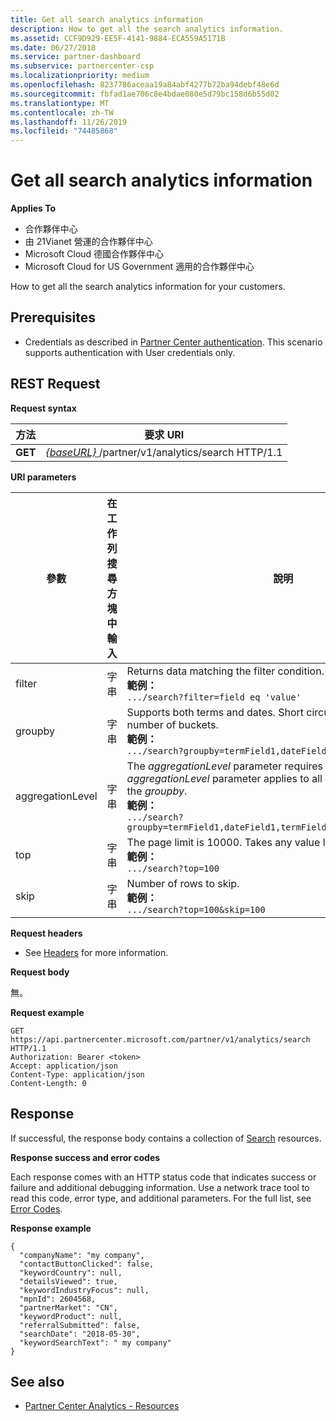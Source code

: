 ```yaml
---
title: Get all search analytics information
description: How to get all the search analytics information.
ms.assetid: CCF9D929-EE5F-4141-9884-ECA559A5171B
ms.date: 06/27/2018
ms.service: partner-dashboard
ms.subservice: partnercenter-csp
ms.localizationpriority: medium
ms.openlocfilehash: 8237786aceaa19a84abf4277b72ba94debf48e6d
ms.sourcegitcommit: fbfad1ae706c8e4bdae080e5d79bc158d6b55d02
ms.translationtype: MT
ms.contentlocale: zh-TW
ms.lasthandoff: 11/26/2019
ms.locfileid: "74485868"
---
```

# <a name="get-all-search-analytics-information"></a>Get all search analytics information

**Applies To**

- 合作夥伴中心
- 由 21Vianet 營運的合作夥伴中心
- Microsoft Cloud 德國合作夥伴中心
- Microsoft Cloud for US Government 適用的合作夥伴中心


How to get all the search analytics information for your customers. 

## <a name="span-idprerequisitesspan-idprerequisitesspan-idprerequisitesprerequisites"></a><span id="Prerequisites"/><span id="prerequisites"/><span id="PREREQUISITES"/>Prerequisites


- Credentials as described in [Partner Center authentication](partner-center-authentication.md). This scenario supports authentication with User credentials only. 

## <a name="span-idrequestspan-idrequestspan-idrequestrest-request"></a><span id="Request"/><span id="request"/><span id="REQUEST"/>REST Request


**Request syntax**

| 方法  | 要求 URI |
|---------|-------------|
| **GET** | [ *\{baseURL\}* ](partner-center-rest-urls.md)/partner/v1/analytics/search HTTP/1.1 |

 

**URI parameters**


|    參數     |  在工作列搜尋方塊中輸入  |                                                                                                                   說明                                                                                                                    |
|------------------|--------|--------------------------------------------------------------------------------------------------------------------------------------------------------------------------------------------------------------------------------------------------|
|      filter      | 字串 |                                                                     Returns data matching the filter condition. </br> **範例：**</br> `.../search?filter=field eq 'value'`                                                                     |
|     groupby      | 字串 |                                         Supports both terms and dates. Short circuit logic to limit the number of buckets. </br> **範例：**</br> `.../search?groupby=termField1,dateField1,termField2`                                         |
| aggregationLevel | 字串 | The *aggregationLevel* parameter requires a *groupby*. The *aggregationLevel* parameter applies to all date fields present in the *groupby*. </br> **範例：**</br>  `.../search?groupby=termField1,dateField1,termField2&aggregationLevel=day` |
|       top        | 字串 |                                                                     The page limit is 10000. Takes any value less than 10000.  </br> **範例：**</br>  `.../search?top=100`                                                                     |
|       skip       | 字串 |                                                                                  Number of rows to skip. </br> **範例：**</br> `.../search?top=100&skip=100`                                                                                   |
  
**Request headers**

- See [Headers](headers.md) for more information.

**Request body**

無。

**Request example**

```http
GET https://api.partnercenter.microsoft.com/partner/v1/analytics/search HTTP/1.1
Authorization: Bearer <token>
Accept: application/json
Content-Type: application/json
Content-Length: 0
```

## <a name="span-idresponsespan-idresponsespan-idresponseresponse"></a><span id="Response"/><span id="response"/><span id="RESPONSE"/>Response


If successful, the response body contains a collection of [Search](partner-center-analytics-resources.md#search_resource) resources.

**Response success and error codes**

Each response comes with an HTTP status code that indicates success or failure and additional debugging information. Use a network trace tool to read this code, error type, and additional parameters. For the full list, see [Error Codes](error-codes.md).

**Response example**

```http
{
  "companyName": "my company",
  "contactButtonClicked": false,
  "keywordCountry": null,
  "detailsViewed": true,
  "keywordIndustryFocus": null,
  "mpnId": 2604568,
  "partnerMarket": "CN",
  "keywordProduct": null,
  "referralSubmitted": false,
  "searchDate": "2018-05-30",
  "keywordSearchText": " my company"
}
```


## <a name="span-idsee_alsospan-idsee_alsospan-idsee_alsosee-also"></a><span id="See_Also"/><span id="see_also"/><span id="SEE_ALSO"/>See also
 - [Partner Center Analytics - Resources](partner-center-analytics-resources.md)
